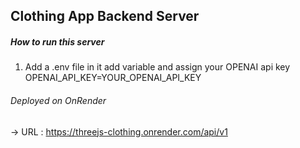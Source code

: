 ## Clothing App Backend Server

##### How to run this server


1. Add a .env file in it add variable and assign your OPENAI api key
OPENAI_API_KEY=YOUR_OPENAI_API_KEY


###### Deployed on OnRender 
-> URL : https://threejs-clothing.onrender.com/api/v1


